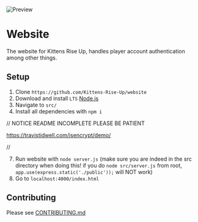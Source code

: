 ![Preview](https://user-images.githubusercontent.com/6277739/130340855-f1509868-e921-4f65-8efb-253567212a96.png)

# Website
The website for Kittens Rise Up, handles player account authentication among other things.

## Setup
1. Clone `https://github.com/Kittens-Rise-Up/website`
2. Download and install `LTS` [Node.js](https://nodejs.org/en/)
3. Navigate to `src/`
4. Install all dependencies with `npm i`

// NOTICE README INCOMPLETE PLEASE BE PATIENT

https://travistidwell.com/jsencrypt/demo/

//


7. Run website with `node server.js` (make sure you are indeed in the src directory when doing this! if you do `node src/server.js` from root, `app.use(express.static('./public'));` will NOT work)
8. Go to `localhost:4000/index.html`

## Contributing
Please see [CONTRIBUTING.md](https://github.com/Kittens-Rise-Up/website/blob/main/CONTRIBUTING.md)
